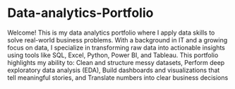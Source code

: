 # Data-analytics-Portfolio
Welcome! This is my data analytics portfolio where  I apply data skills to solve real-world business problems.
With a background in IT and a growing focus on data, I specialize in transforming raw data into actionable insights using tools like SQL, Excel, Python, Power BI, and Tableau. This portfolio highlights my ability to:
Clean and structure messy datasets,
Perform deep exploratory data analysis (EDA),
Build dashboards and visualizations that tell meaningful stories, and
Translate numbers into clear business decisions
